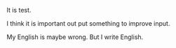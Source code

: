 It is test.

I think it is important out put something to improve input.

My English is maybe wrong.
But I write English.
